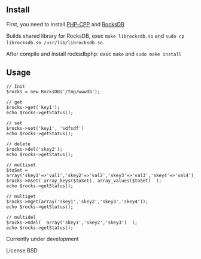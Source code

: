 ## Install

First, you need to install [PHP-CPP](https://github.com/CopernicaMarketingSoftware/PHP-CPP)
and
[RocksDB](https://github.com/facebook/rocksdb/)

Builds shared library for RocksDB, exec `make librocksdb.so` and `sudo cp librocksdb.so /usr/lib/librocksdb.so`.


After compile and install rocksdbphp:
exec `make` and `sudo make install`

## Usage
    
    // Init
    $rocks = new RocksDB('/tmp/wwwdb');
    
    // get
    $rocks->get('key1');
    echo $rocks->getStatus();

    // set
    $rocks->set('key1', 'sdfsdf')
    echo $rocks->getStatus();
    
    // delete
    $rocks->del('skey2');
    echo $rocks->getStatus();
    
    // multiset
    $toSet = array('skey1'=>'val1','skey2'=>'val2','skey3'=>'val3','skey4'=>'val4');
    $rocks->mset( array_keys($toSet), array_values($toSet)  );
    echo $rocks->getStatus();
    
    // multiget
    $rocks->mget(array('skey1','skey2','skey3','skey4'));
    echo $rocks->getStatus();
    
    // multidel
    $rocks->mdel(  array('skey1','skey2','skey3')  );
    echo $rocks->getStatus();
    


Currently under development

License BSD

